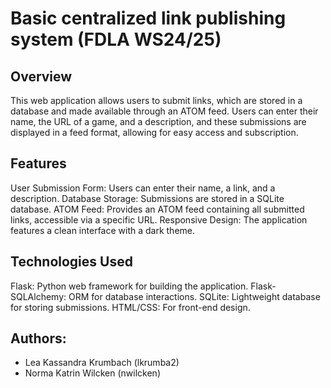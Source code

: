 # Basic centralized link publishing system (FDLA WS24/25)

## Overview

This web application allows users to submit links, which are stored in a database and made available through an ATOM feed. Users can enter their name, the URL of a game, and a description, and these submissions are displayed in a feed format, allowing for easy access and subscription.

## Features

User Submission Form: Users can enter their name, a link, and a description.
Database Storage: Submissions are stored in a SQLite database.
ATOM Feed: Provides an ATOM feed containing all submitted links, accessible via a specific URL.
Responsive Design: The application features a clean interface with a dark theme.

## Technologies Used

Flask: Python web framework for building the application.
Flask-SQLAlchemy: ORM for database interactions.
SQLite: Lightweight database for storing submissions.
HTML/CSS: For front-end design.

## Authors: 
- Lea Kassandra Krumbach (lkrumba2) 
- Norma Katrin Wilcken (nwilcken)